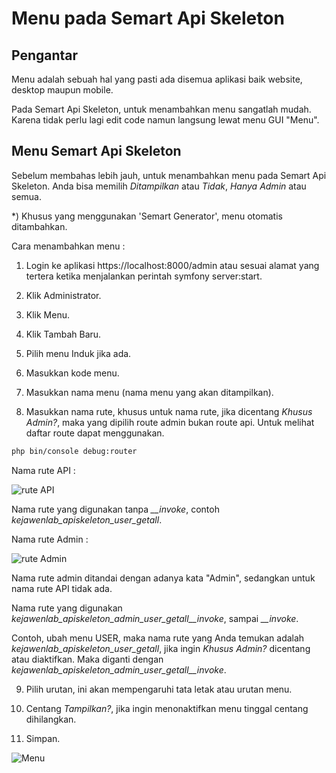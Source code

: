# Menu pada Semart Api Skeleton

## Pengantar

Menu adalah sebuah hal yang pasti ada disemua aplikasi baik website, desktop maupun mobile.

Pada Semart Api Skeleton, untuk menambahkan menu sangatlah mudah. Karena tidak perlu lagi edit code namun langsung lewat menu GUI "Menu".

## Menu Semart Api Skeleton

Sebelum membahas lebih jauh, untuk menambahkan menu pada Semart Api Skeleton. Anda bisa memilih *Ditampilkan* atau *Tidak*, *Hanya Admin* atau semua.

*) Khusus yang menggunakan 'Semart Generator', menu otomatis ditambahkan.

Cara menambahkan menu :

1. Login ke aplikasi  https://localhost:8000/admin atau sesuai alamat yang tertera ketika menjalankan perintah symfony server:start.

2. Klik Administrator.

3. Klik Menu.

4. Klik Tambah Baru.

5. Pilih menu Induk jika ada.

6. Masukkan kode menu.

7. Masukkan nama menu (nama menu yang akan ditampilkan).

8. Masukkan nama rute, khusus untuk nama rute, jika dicentang *Khusus Admin?*, maka yang dipilih route admin bukan route api. Untuk melihat daftar route dapat menggunakan.

```bash
php bin/console debug:router
```
Nama rute API :

![rute API](https://i.ibb.co/PzRF8Tw/3.png "Nama rute API")

Nama rute yang digunakan tanpa *__invoke*, contoh *kejawenlab_apiskeleton_user_getall*.

Nama rute Admin :

![rute Admin](https://i.ibb.co/5TrdJWn/2.png "Nama rute Admin")

Nama rute admin ditandai dengan adanya kata "Admin", sedangkan untuk nama rute API tidak ada.

Nama rute yang digunakan *kejawenlab_apiskeleton_admin_user_getall__invoke*, sampai *__invoke*.

Contoh, ubah menu USER, maka nama rute yang Anda temukan adalah *kejawenlab_apiskeleton_user_getall*, jika ingin *Khusus Admin?* dicentang atau diaktifkan. Maka diganti dengan *kejawenlab_apiskeleton_admin_user_getall__invoke*.
 
 9. Pilih urutan, ini akan mempengaruhi tata letak atau urutan menu.
 
 10. Centang *Tampilkan?*, jika ingin menonaktifkan menu tinggal centang dihilangkan.
 
 11. Simpan.
 
![Menu](https://i.ibb.co/GTvK008/1.png "Menu") 

